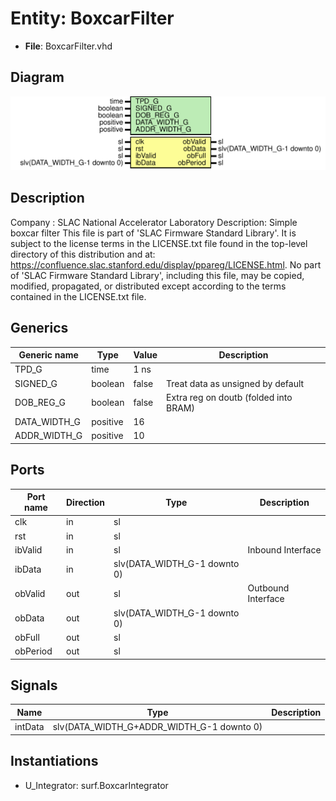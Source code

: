 # Entity: BoxcarFilter

- **File**: BoxcarFilter.vhd
## Diagram

![Diagram](BoxcarFilter.svg "Diagram")
## Description

Company    : SLAC National Accelerator Laboratory
Description: Simple boxcar filter
This file is part of 'SLAC Firmware Standard Library'.
It is subject to the license terms in the LICENSE.txt file found in the
top-level directory of this distribution and at:
   https://confluence.slac.stanford.edu/display/ppareg/LICENSE.html.
No part of 'SLAC Firmware Standard Library', including this file,
may be copied, modified, propagated, or distributed except according to
the terms contained in the LICENSE.txt file.
## Generics

| Generic name | Type     | Value | Description                           |
| ------------ | -------- | ----- | ------------------------------------- |
| TPD_G        | time     | 1 ns  |                                       |
| SIGNED_G     | boolean  | false | Treat data as unsigned by default     |
| DOB_REG_G    | boolean  | false | Extra reg on doutb (folded into BRAM) |
| DATA_WIDTH_G | positive | 16    |                                       |
| ADDR_WIDTH_G | positive | 10    |                                       |
## Ports

| Port name | Direction | Type                         | Description        |
| --------- | --------- | ---------------------------- | ------------------ |
| clk       | in        | sl                           |                    |
| rst       | in        | sl                           |                    |
| ibValid   | in        | sl                           | Inbound Interface  |
| ibData    | in        | slv(DATA_WIDTH_G-1 downto 0) |                    |
| obValid   | out       | sl                           | Outbound Interface |
| obData    | out       | slv(DATA_WIDTH_G-1 downto 0) |                    |
| obFull    | out       | sl                           |                    |
| obPeriod  | out       | sl                           |                    |
## Signals

| Name    | Type                                      | Description |
| ------- | ----------------------------------------- | ----------- |
| intData | slv(DATA_WIDTH_G+ADDR_WIDTH_G-1 downto 0) |             |
## Instantiations

- U_Integrator: surf.BoxcarIntegrator
